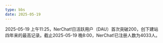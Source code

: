 ```yaml
---
type: bbs
date: 2025-05-19
---
```

2025-05-19 上午11:25，NerChat!日活跃用户（DAU）首次突破200，创下建站四年来的最高记录。截止2025-05-19 晚8:00，NerChat!已注册人数为4033人。